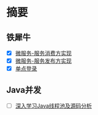 # 摘要

## 铁犀牛

* [x] [微服务-服务消费方实现](/ironrhino/remoting-consumer.md)  
* [x] [微服务-服务发布方实现](/ironrhino/remoting-provider.md)  
* [x] [单点登录](/ironrhino/single-sign-on.md)  

## Java并发

* [ ] [深入学习Java线程池及源码分析](/concurrency/ThreadPoolExecutor.md)